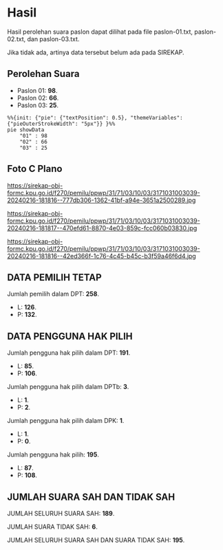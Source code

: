 # Hasil

Hasil perolehan suara paslon dapat dilihat pada file paslon-01.txt, paslon-02.txt, dan paslon-03.txt.

Jika tidak ada, artinya data tersebut belum ada pada SIREKAP.

## Perolehan Suara

 * Paslon 01: **98**.
 * Paslon 02: **66**.
 * Paslon 03: **25**.

```mermaid
%%{init: {"pie": {"textPosition": 0.5}, "themeVariables": {"pieOuterStrokeWidth": "5px"}} }%%
pie showData
    "01" : 98
    "02" : 66
    "03" : 25
```
## Foto C Plano

https://sirekap-obj-formc.kpu.go.id/f270/pemilu/ppwp/31/71/03/10/03/3171031003039-20240216-181816--777db306-1362-41bf-a94e-3651a2500289.jpg

https://sirekap-obj-formc.kpu.go.id/f270/pemilu/ppwp/31/71/03/10/03/3171031003039-20240216-181817--470efd61-8870-4e03-859c-fcc060b03830.jpg

https://sirekap-obj-formc.kpu.go.id/f270/pemilu/ppwp/31/71/03/10/03/3171031003039-20240216-181816--42ed366f-1c76-4c45-b45c-b3f59a46f6d4.jpg

## DATA PEMILIH TETAP

Jumlah pemilih dalam DPT: **258**.
 * L: **126**.
 * P: **132**.

## DATA PENGGUNA HAK PILIH

Jumlah pengguna hak pilih dalam DPT: **191**.
 * L: **85**.
 * P: **106**.

Jumlah pengguna hak pilih dalam DPTb: **3**.
 * L: **1**.
 * P: **2**.

Jumlah pengguna hak pilih dalam DPK: **1**.
 * L: **1**.
 * P: **0**.

Jumlah pengguna hak pilih: **195**.
 * L: **87**.
 * P: **108**.

## JUMLAH SUARA SAH DAN TIDAK SAH

JUMLAH SELURUH SUARA SAH: **189**.

JUMLAH SUARA TIDAK SAH: **6**.

JUMLAH SELURUH SUARA SAH DAN SUARA TIDAK SAH: **195**.
